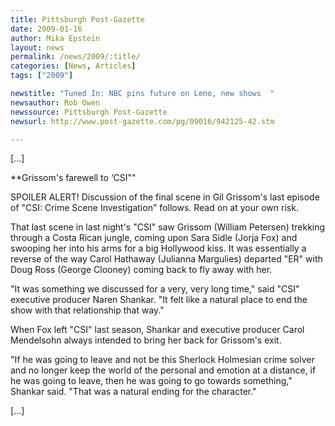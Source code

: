 ```yaml
---
title: Pittsburgh Post-Gazette
date: 2009-01-16
author: Mika Epstein
layout: news
permalink: /news/2009/:title/
categories: [News, Articles]
tags: ["2009"]

newstitle: "Tuned In: NBC pins future on Leno, new shows  "
newsauthor: Rob Owen  
newssource: Pittsburgh Post-Gazette  
newsurl: http://www.post-gazette.com/pg/09016/942125-42.stm  

---
```


[...]

**Grissom's farewell to &#8216;CSI""

SPOILER ALERT! Discussion of the final scene in Gil Grissom's last episode of "CSI: Crime Scene Investigation" follows. Read on at your own risk.

That last scene in last night's "CSI" saw Grissom (William Petersen) trekking through a Costa Rican jungle, coming upon Sara Sidle (Jorja Fox) and swooping her into his arms for a big Hollywood kiss. It was essentially a reverse of the way Carol Hathaway (Julianna Margulies) departed "ER" with Doug Ross (George Clooney) coming back to fly away with her.

"It was something we discussed for a very, very long time," said "CSI" executive producer Naren Shankar. "It felt like a natural place to end the show with that relationship that way."

When Fox left "CSI" last season, Shankar and executive producer Carol Mendelsohn always intended to bring her back for Grissom's exit.

"If he was going to leave and not be this Sherlock Holmesian crime solver and no longer keep the world of the personal and emotion at a distance, if he was going to leave, then he was going to go towards something," Shankar said. "That was a natural ending for the character."

[...]  
